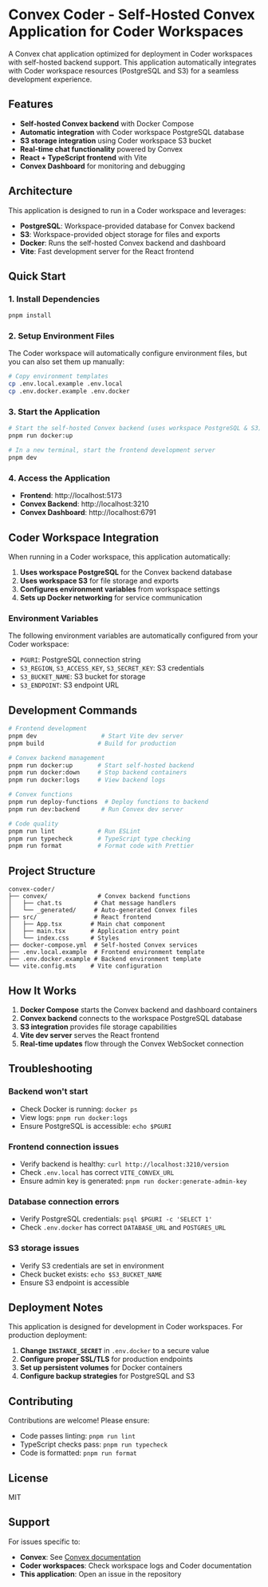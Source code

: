 # Convex Coder - Self-Hosted Convex Application for Coder Workspaces

A Convex chat application optimized for deployment in Coder workspaces with self-hosted backend support. This application automatically integrates with Coder workspace resources (PostgreSQL and S3) for a seamless development experience.

## Features

- **Self-hosted Convex backend** with Docker Compose
- **Automatic integration** with Coder workspace PostgreSQL database
- **S3 storage integration** using Coder workspace S3 bucket
- **Real-time chat functionality** powered by Convex
- **React + TypeScript frontend** with Vite
- **Convex Dashboard** for monitoring and debugging

## Architecture

This application is designed to run in a Coder workspace and leverages:
- **PostgreSQL**: Workspace-provided database for Convex backend
- **S3**: Workspace-provided object storage for files and exports
- **Docker**: Runs the self-hosted Convex backend and dashboard
- **Vite**: Fast development server for the React frontend

## Quick Start

### 1. Install Dependencies

```bash
pnpm install
```

### 2. Setup Environment Files

The Coder workspace will automatically configure environment files, but you can also set them up manually:

```bash
# Copy environment templates
cp .env.local.example .env.local
cp .env.docker.example .env.docker
```

### 3. Start the Application

```bash
# Start the self-hosted Convex backend (uses workspace PostgreSQL & S3)
pnpm run docker:up

# In a new terminal, start the frontend development server
pnpm dev
```

### 4. Access the Application

- **Frontend**: http://localhost:5173
- **Convex Backend**: http://localhost:3210
- **Convex Dashboard**: http://localhost:6791

## Coder Workspace Integration

When running in a Coder workspace, this application automatically:

1. **Uses workspace PostgreSQL** for the Convex backend database
2. **Uses workspace S3** for file storage and exports
3. **Configures environment variables** from workspace settings
4. **Sets up Docker networking** for service communication

### Environment Variables

The following environment variables are automatically configured from your Coder workspace:

- `PGURI`: PostgreSQL connection string
- `S3_REGION`, `S3_ACCESS_KEY`, `S3_SECRET_KEY`: S3 credentials
- `S3_BUCKET_NAME`: S3 bucket for storage
- `S3_ENDPOINT`: S3 endpoint URL

## Development Commands

```bash
# Frontend development
pnpm dev                  # Start Vite dev server
pnpm build               # Build for production

# Convex backend management
pnpm run docker:up       # Start self-hosted backend
pnpm run docker:down     # Stop backend containers
pnpm run docker:logs     # View backend logs

# Convex functions
pnpm run deploy-functions  # Deploy functions to backend
pnpm run dev:backend      # Run Convex dev server

# Code quality
pnpm run lint            # Run ESLint
pnpm run typecheck       # TypeScript type checking
pnpm run format          # Format code with Prettier
```

## Project Structure

```
convex-coder/
├── convex/              # Convex backend functions
│   ├── chat.ts         # Chat message handlers
│   └── _generated/     # Auto-generated Convex files
├── src/                # React frontend
│   ├── App.tsx        # Main chat component
│   ├── main.tsx       # Application entry point
│   └── index.css      # Styles
├── docker-compose.yml  # Self-hosted Convex services
├── .env.local.example  # Frontend environment template
├── .env.docker.example # Backend environment template
└── vite.config.mts    # Vite configuration
```

## How It Works

1. **Docker Compose** starts the Convex backend and dashboard containers
2. **Convex backend** connects to the workspace PostgreSQL database
3. **S3 integration** provides file storage capabilities
4. **Vite dev server** serves the React frontend
5. **Real-time updates** flow through the Convex WebSocket connection

## Troubleshooting

### Backend won't start
- Check Docker is running: `docker ps`
- View logs: `pnpm run docker:logs`
- Ensure PostgreSQL is accessible: `echo $PGURI`

### Frontend connection issues
- Verify backend is healthy: `curl http://localhost:3210/version`
- Check `.env.local` has correct `VITE_CONVEX_URL`
- Ensure admin key is generated: `pnpm run docker:generate-admin-key`

### Database connection errors
- Verify PostgreSQL credentials: `psql $PGURI -c 'SELECT 1'`
- Check `.env.docker` has correct `DATABASE_URL` and `POSTGRES_URL`

### S3 storage issues
- Verify S3 credentials are set in environment
- Check bucket exists: `echo $S3_BUCKET_NAME`
- Ensure S3 endpoint is accessible

## Deployment Notes

This application is designed for development in Coder workspaces. For production deployment:

1. **Change `INSTANCE_SECRET`** in `.env.docker` to a secure value
2. **Configure proper SSL/TLS** for production endpoints
3. **Set up persistent volumes** for Docker containers
4. **Configure backup strategies** for PostgreSQL and S3

## Contributing

Contributions are welcome! Please ensure:
- Code passes linting: `pnpm run lint`
- TypeScript checks pass: `pnpm run typecheck`
- Code is formatted: `pnpm run format`

## License

MIT

## Support

For issues specific to:
- **Convex**: See [Convex documentation](https://docs.convex.dev/)
- **Coder workspaces**: Check workspace logs and Coder documentation
- **This application**: Open an issue in the repository